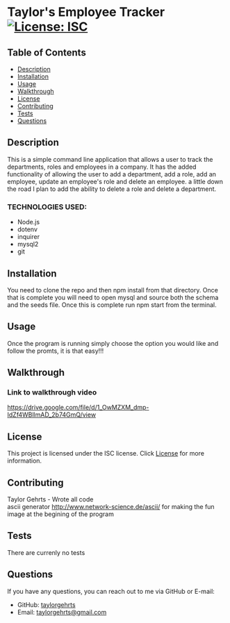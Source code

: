 # Taylor's Employee Tracker [![License: ISC](https://img.shields.io/badge/License-ISC-blue.svg)](https://opensource.org/licenses/ISC)

## Table of Contents
- [Description](#description)
- [Installation](#installation)
- [Usage](#usage)
- [Walkthrough](#Walkthrough)
- [License](#license)
- [Contributing](#contributing)
- [Tests](#tests)
- [Questions](#questions)

## Description
This is a simple command line application that allows a user to track the departments, roles and employees in a company.  It has the added functionality of allowing the user to add a department, add a role, add an employee, update an employee's role and delete an employee. a little down the road I plan to add the ability to delete a role and delete a department. 

### TECHNOLOGIES USED: 
- Node.js
- dotenv
- inquirer
- mysql2
- git

## Installation
You need to clone the repo and then npm install from that directory. Once that is complete you will need to open mysql and source both the schema and the seeds file.  Once this is complete run npm start from the terminal.

## Usage
Once the program is running simply choose the option you would like and follow the promts, it is that easy!!!

## Walkthrough
### Link to walkthrough video
https://drive.google.com/file/d/1_OwMZXM_dmp-IdZf4WBllmAD_2b74GmQ/view

## License
This project is licensed under the ISC license. Click [License](https://opensource.org/licenses/ISC) for more information.

## Contributing
Taylor Gehrts - Wrote all code <br> ascii generator http://www.network-science.de/ascii/ for making the fun image at the begining of the program

## Tests
There are currenly no tests

## Questions
If you have any questions, you can reach out to me via GitHub or E-mail:

- GitHub: [taylorgehrts](https://github.com/taylorgehrts)
- Email: [taylorgehrts@gmail.com](mailto:taylorgehrts@gmail.com)



